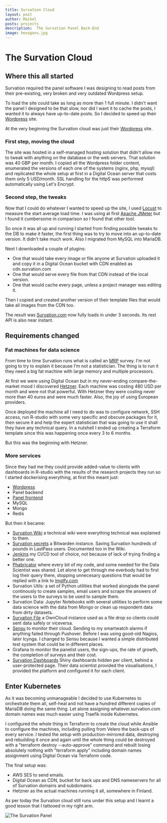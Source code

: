 ```yaml
---
title: Survation Cloud
layout: post
author: Maikel
posts: projects
description:  The Survation Panel Back-End 
image: hexagons.jpg
---
```

# The Survation Cloud

## Where this all started

Survation required the panel software I was designing to read posts from their pre-existing, very broken and very outdated Wordpress setup. 

To load the site could take as long as more than 1 full minute. I didn't want the panel I designed to be that slow, nor did I want it to cache the posts, I wanted it to always have up-to-date posts. So I decided to speed up their [Wordpress](https://www.survation.com) site. 

At the very beginning the Survation cloud was just their [Wordpress](https://www.survation.com) site. 

### First step, moving the cloud

The site was hosted in a self-managed hosting solution that didn't allow me to tweak with anything on the database or the web servers. That solution was 40 GBP per month. I copied all the Wordpress folder content, enumerated the versions of each one of the systems (nginx, php, mysql) and replicated the whole setup at first in a Digital Ocean server that costs them only 5 USD/month. SSL handling for the httpS was performed automatically using Let's Encrypt. 

### Second step, the tweaks

Now that I could do whatever I wanted to speed up the site, I used [Locust](https://locust.io/) to measure the start average load time. I was using at first [Apache JMeter](https://jmeter.apache.org/) but I found it cumbersome in comparison so I found that other tool. 

So once it was all up and running I started from finding possible tweaks to the DB to make it faster, the first thing was to try to move into an up-to-date version. It didn't take much work. Also I migrated from MySQL into MariaDB. 

Next I downloaded a couple of plugins:
* One that would take every image or file anyone at Survation uploaded it and copy it in a Digital Ocean bucket with CDN enabled as cdn.survation.com 
* One that would serve every file from that CDN instead of the local version. 
* One that would cache every page, unless a project manager was editing it. 

Then I copied and created another version of their template files that would take all images from the CDN too. 

The result was [Survation.com](https://www.survation.com) now fully loads in under 3 seconds. Its rest API is also near instant. 

## Requirements changed

### Fat machines for data science

From time to time Survation runs what is called an [MRP](https://en.wikipedia.org/wiki/Multilevel_regression_with_poststratification) survey. I'm not going to try to explain it because I'm not a statistician. The thing is to run it they need a big fat machine with large memory and multiple processors. 

At first we were using Digital Ocean but in my never-ending compare-the-market mood I discovered [Hetzner](https://www.hetzner.com/). Each machine was costing 480 USD per month and were not that powerful. With Hetzner they were costing never more than 40 euros and were much faster. Also, the joy of using European providers. 

Once deployed the machine all I need to do was to configure network, SSH access, run R-studio with some very specific and obscure packages for it, then secure it and help the expert statistician that was going to use it shall they have any technical query. In a nutshell I ended up creating a Terraform template since this was happening once every 3 to 6 months. 

But this was the beginning with Hetzner. 

### More services

Since they had me they could provide added-value to clients with dashboards in R-studio with the results of the research projects they run so I started dockerising everything, at first this meant just:
- [Wordpress](https://www.survation.com)
- Panel backend
- [Panel frontend](https://panel.survation.com)
- MySQL
- Mongo
- Redis

But then it became:
- [Survation Wiki](https://tech.survation.com/) a technical wiki were everything technical was explained to them. 
- [Survation secrets](https://secrets.survation.com) a Bitwarden instance. Saving Survation hundreds of pounds in LastPass users. Documented too in the Wiki. 
- [Jenkins](https://jenkins.survation.com) my CI/CD tool of choice, not because of lack of trying finding a better one. 
- [Phabricator](https://phabricator.survation.com/) where every bit of my code, and some needed for the Data Scientist was shared. Let alone to get through me everbody had to first log their query there, stopping unnecesary questions that would be replied with a link to [lmgtfy.com](https://www.lmgtfy.app/)
- Survation Utils: a set of Python utilities that worked alongisde the panel continously to create samples, email users and scrape the answers of the users to the surveys to be used to sample them. 
- Survation Data: Jupyter Notebooks with several utilities to perform some data science with the data from Mongo or clean up respondent data from dirty datasets. 
- [Survation File](https://files.survation.com/login) a OwnCloud instance used as a file drop so clients could sent data safely or viceversa. 
- [Sensu](https://sensu.survation.com) to monitor their cloud. Sending to my smartwatch alarms if anything failed through Pushover. Before I was using good-old Nagios, later Icynga. I changed to Sensu because I wanted a simple distributed test system that could be in different places. 
- Grafana to monitor the panelist users, the sign-ups, the rate of growth, the completion of surveys and their cost. 
- [Survation Dashboards](https://visual.survation.com/) Shiny dashboards hidden per client, behind a user-protected page. Their data scientist provided the visualisations, I provided the platform and configured it for each client. 

## Enter Kubernetes

As it was becoming unmanageable I decided to use Kubernetes to orchestrate them all, self-heal and not have a hundred different copies of MariaDB doing the same thing. Let alone assigning whatever.survation.com domain names was much easier using Traefik inside Kubernetes. 

I configured the whole thing in Terraform to create the cloud while Ansible to configure the machines, including pulling from Velero the back-ups of every service. I tested the setup with production-mirrored data, destroying and rebuilding it once and again until the whole thing could be destroyed with a "terraform destroy --auto-approve" command and rebuilt losing absolutely nothing with "terraform apply" including domain names assignment using Digital Ocean via Terraform code. 

The final setup was:
- AWS SES to send emails. 
- Digital Ocean as CDN, bucket for back ups and DNS nameservers for all of Survation domains and subdomains. 
- Hetzner as the actual machines running it all, somewhere in Finland.

As per today the Survation cloud still runs under this setup and I learnt a good lesson that I tattooed in my right arm. 


![The Survation Panel](/posts/lessismore.webp)







